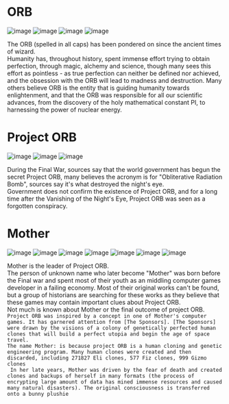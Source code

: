 # ORB

![image](https://github.com/ZiDiZhu/speculative-2/assets/40129612/56f4bb40-39ee-4a54-a15c-f77a616ef899)
![image](https://github.com/ZiDiZhu/speculative-2/assets/40129612/0b664fc6-f3f5-4304-b931-7355bd5bccdf)
![image](https://github.com/ZiDiZhu/speculative-2/assets/40129612/12dcbc41-1221-4f50-b33b-52bb0fdcbea2)
![image](https://github.com/ZiDiZhu/speculative-2/assets/40129612/04e37043-787a-47c8-b6a2-d10f4e8f53ef)


The ORB (spelled in all caps) has been pondered on since the ancient times of wizard. <br>
Humanity has, throughout history, spent immense effort trying to obtain perfection, through magic, alchemy and science, though many sees this effort as pointless - as true perfection can neither be defined nor achieved, and the obsession with the ORB will lead to madness and destruction. Many others believe ORB is the entity that is guiding humanity towards enlightenment, and that the ORB was responsible for all our scientific advances, from the discovery of the holy mathematical constant PI, to harnessing the power of nuclear energy.<br>

# Project ORB
![image](https://github.com/ZiDiZhu/speculative-2/assets/40129612/fbb449dc-ff93-4e9c-99a5-4af951e4d8ff)
![image](https://github.com/ZiDiZhu/speculative-2/assets/40129612/a783ce6b-e02d-493e-9742-6191e0f759d8)
![image](https://github.com/ZiDiZhu/speculative-2/assets/40129612/034eb042-c795-448c-8dbf-3031e7b8ba5b)


During the Final War, sources say that the world government has begun the secret Project ORB, many believes the acronym is for "Obliterative Radiation Bomb", sources say it's what destroyed the night's eye. <br>
Government does not confirm the existence of Project ORB, and for a long time after the Vanishing of the Night's Eye, Project ORB was seen as a forgotten conspiracy.

# Mother
![image](https://github.com/ZiDiZhu/speculative-2/assets/40129612/52d38bf9-699f-4721-a978-a66bb4877b4c)
![image](https://github.com/ZiDiZhu/speculative-2/assets/40129612/d893af24-6bae-4734-96f5-8898f975b560)
![image](https://github.com/ZiDiZhu/speculative-2/assets/40129612/da820132-04ba-42de-877f-a26b56d00ad5)
![image](https://github.com/ZiDiZhu/speculative-2/assets/40129612/7cb385bb-c1bc-4c5a-8095-d7ae020882e6)
![image](https://github.com/ZiDiZhu/speculative-2/assets/40129612/b37cbe62-9ca0-4466-8b4d-f4bd6387dd2b)
![image](https://github.com/ZiDiZhu/speculative-2/assets/40129612/f7e2d475-ecd2-436f-9e8e-36767365384e)
![image](https://github.com/ZiDiZhu/speculative-2/assets/40129612/1ceb22bd-205d-4268-ab29-371c3a8e4732)

Mother is the leader of Project ORB. <br>
The person of unknown name who later become "Mother" was born before the Final war and spent most of their youth as an middling computer games developer in a failing economy. Most of their original works can't be found, but a group of historians are searching for these works as they believe that these games may contain important clues about Project ORB. <br>
Not much is known about Mother or the final outcome of project ORB. <br>
`Project ORB was inspired by a concept in one of Mother's computer games. It has garnered attention from [The Sponsors]. [The Sponsors] were drawn by the visions of a colony of genetically perfected human clones that will build a perfect utopia and begin the age of space travel.` <br>
`The name Mother: is because project ORB is a human cloning and genetic engineering program. Many human clones were created and then discarded, including 271827 Eli clones, 577 Fiz clones, 999 Gizmo clones` <br>
` In her late years, Mother was driven by the fear of death and created clones and backups of herself in many formats (the process of encrypting large amount of data has mined immense resources and caused many natural disasters). The original consciousness is transferred onto a bunny plushie`

